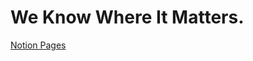 # We Know Where It Matters.

[Notion Pages](https://www.notion.so/RTOS-Lab-3f0e1444522d4c2a845e0b3541b6805f?p=d66a7676c3b74090b417ea3a2c2eaef9&pm=c)